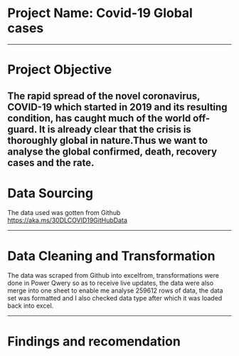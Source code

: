 # Project Name: Covid-19 Global cases

---

# Project Objective
The rapid spread of the novel coronavirus, COVID-19 which started in 2019 and its resulting condition, has caught much of the world off-guard. It is already clear that the crisis is thoroughly global in nature.Thus we want to analyse the global confirmed, death, recovery cases and the rate.
---

# Data Sourcing
The data used was gotten from Github https://aka.ms/30DLCOVID19GitHubData

---

# Data Cleaning and Transformation
The data was scraped from Github into excelfrom, transformations were done in Power Qwery so as to receive live updates, the data were also merge into one sheet to enable me analyse 259612 rows of data, the data set was formatted and I also checked data type after which it was loaded back into excel.

----

# Findings and recomendation

